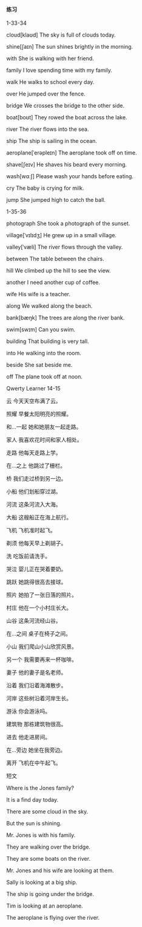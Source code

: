 #### 练习

1-33-34

cloud[klaʊd]	The sky is full of clouds today.

shine[ʃaɪn]	The sun shines brightly in the morning.

with	She is walking with her friend.

family	I love spending time with my family.

walk	He walks to school every day.

over	He jumped over the fence.

bridge	We crosses the bridge to the other side.

boat[boʊt]	They rowed the boat across the lake.

river	The river flows into the sea.

ship	The ship is sailing in the ocean.

aeroplane[ˈerəpleɪn]	The aeroplane took off on time.

shave[ʃeɪv]	He shaves his beard every morning.

wash[wɑːʃ]	Please wash your hands before eating.

cry	The baby is crying for milk.

jump	She jumped high to catch the ball.

1-35-36

photograph	She took a photograph of the sunset.

village[ˈvɪlɪdʒ]	He grew up in a small village.

valley[ˈvæli]	The river flows through the valley.

between	The table between the chairs.

hill	We climbed up the hill to see the view.

another	I need another cup of coffee.

wife	His wife is a teacher.

along	We walked along the beach.

bank[bæŋk]	The trees are along the river bank.

swim[swɪm]	Can you swim.

building	That building is very tall.

into	He walking into the room.

beside	She sat beside me.

off	The plane took off at noon.

Qwerty Learner 14-15



云	今天天空布满了云。 

照耀	早餐太阳明亮的照耀。 

和...一起	她和她朋友一起走路。 

家人	我喜欢花时间和家人相处。 

走路	他每天走路上学。

在...之上	他跳过了栅栏。 

桥	我们走过桥到另一边。 

小船	他们划船穿过湖。 

河流	这条河流入大海。 

大船	这艘船正在海上航行。 

飞机	飞机准时起飞。 

剃须	他每天早上剃胡子。 

洗	吃饭前请洗手。 

哭泣	婴儿正在哭着要奶。 

跳跃	她跳得很高去接球。 

照片	她拍了一张日落的照片。 

村庄	他在一个小村庄长大。 

山谷	这条河流经山谷。 

在...之间	桌子在椅子之间。 

小山	我们爬山小山欣赏风景。 

另一个	我需要再来一杯咖啡。 

妻子	他的妻子是名老师。 

沿着	我们沿着海滩散步。 

河岸	这些树沿着河岸生长。 

游泳	你会游泳吗。 

建筑物	那栋建筑物很高。

进去	他走进房间。 

在...旁边	她坐在我旁边。 

离开	飞机在中午起飞。 



短文

Where is the Jones family?

It is a find day today.

There are some cloud in the sky.

But the sun is shining.

Mr. Jones is with his family.

They are walking over the bridge.

They are some boats on the river.

Mr. Jones and his wife are looking at them.

Sally is looking at a big ship.

The ship is going under the bridge.

Tim is looking at an aeroplane.

The aeroplane is flying over the river.